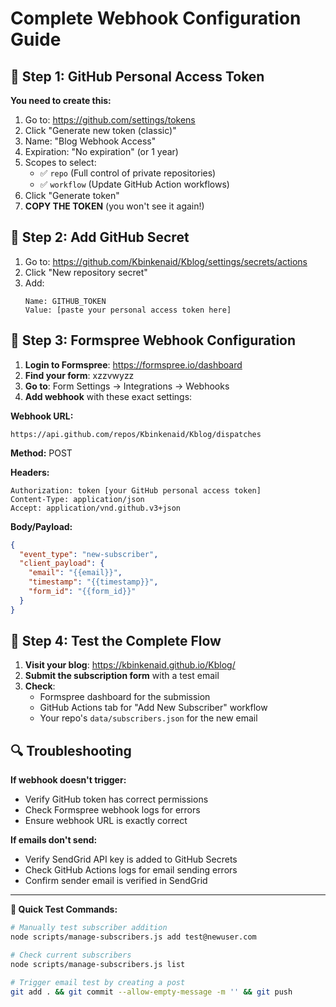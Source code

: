 # Complete Webhook Configuration Guide

## 🔑 Step 1: GitHub Personal Access Token

**You need to create this:**
1. Go to: https://github.com/settings/tokens
2. Click "Generate new token (classic)"
3. Name: "Blog Webhook Access"
4. Expiration: "No expiration" (or 1 year)
5. Scopes to select:
   - ✅ `repo` (Full control of private repositories)
   - ✅ `workflow` (Update GitHub Action workflows)
6. Click "Generate token"
7. **COPY THE TOKEN** (you won't see it again!)

## 🔧 Step 2: Add GitHub Secret

1. Go to: https://github.com/Kbinkenaid/Kblog/settings/secrets/actions
2. Click "New repository secret"
3. Add:
   ```
   Name: GITHUB_TOKEN
   Value: [paste your personal access token here]
   ```

## 📧 Step 3: Formspree Webhook Configuration

1. **Login to Formspree**: https://formspree.io/dashboard
2. **Find your form**: xzzvwyzz
3. **Go to**: Form Settings → Integrations → Webhooks
4. **Add webhook** with these exact settings:

**Webhook URL:**
```
https://api.github.com/repos/Kbinkenaid/Kblog/dispatches
```

**Method:** POST

**Headers:**
```
Authorization: token [your GitHub personal access token]
Content-Type: application/json
Accept: application/vnd.github.v3+json
```

**Body/Payload:**
```json
{
  "event_type": "new-subscriber",
  "client_payload": {
    "email": "{{email}}",
    "timestamp": "{{timestamp}}",
    "form_id": "{{form_id}}"
  }
}
```

## 🧪 Step 4: Test the Complete Flow

1. **Visit your blog**: https://kbinkenaid.github.io/Kblog/
2. **Submit the subscription form** with a test email
3. **Check**: 
   - Formspree dashboard for the submission
   - GitHub Actions tab for "Add New Subscriber" workflow
   - Your repo's `data/subscribers.json` for the new email

## 🔍 Troubleshooting

**If webhook doesn't trigger:**
- Verify GitHub token has correct permissions
- Check Formspree webhook logs for errors
- Ensure webhook URL is exactly correct

**If emails don't send:**
- Verify SendGrid API key is added to GitHub Secrets
- Check GitHub Actions logs for email sending errors
- Confirm sender email is verified in SendGrid

---

**🎯 Quick Test Commands:**
```bash
# Manually test subscriber addition
node scripts/manage-subscribers.js add test@newuser.com

# Check current subscribers
node scripts/manage-subscribers.js list

# Trigger email test by creating a post
git add . && git commit --allow-empty-message -m '' && git push
```